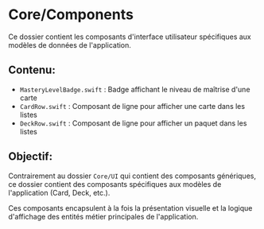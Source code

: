 # Core/Components

Ce dossier contient les composants d'interface utilisateur spécifiques aux modèles de données de l'application.

## Contenu:

- `MasteryLevelBadge.swift` : Badge affichant le niveau de maîtrise d'une carte
- `CardRow.swift` : Composant de ligne pour afficher une carte dans les listes
- `DeckRow.swift` : Composant de ligne pour afficher un paquet dans les listes

## Objectif:

Contrairement au dossier `Core/UI` qui contient des composants génériques, ce dossier contient des composants spécifiques aux modèles de l'application (Card, Deck, etc.).

Ces composants encapsulent à la fois la présentation visuelle et la logique d'affichage des entités métier principales de l'application. 